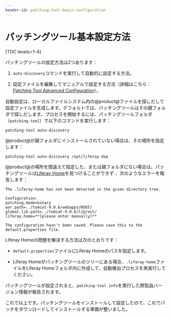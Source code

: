 ```yaml
---
header-id: patching-tool-basic-configuration
---
```


# パッチングツール基本設定方法

[TOC levels=1-4]

パッチングツールの設定方法は2つあります：


1. `auto-discovery`コマンドを実行して自動的に設定する方法。



2. 設定ファイルを編集してマニュアルで設定する方法（詳細はこちら：[Patching Tool Advanced Configuration](/docs/7-1/deploy/-/knowledge_base/d/patching-tool-advanced-configuration)）。



自動設定は、ローカルファイルシステム内の@product@ファイルを探しだして設定ファイルを生成します。デフォルトでは、パッチングツールはその親フォルダで探しだします。プロセスを開始するには、パッチングツールフォルダ（`patching-tool`）で以下のコマンドを実行します：

    patching-tool auto-discovery

@product@が親フォルダにインストールされていない場合は、その場所を指定します：

    patching-tool auto-discovery /opt/liferay-dxp

@product@の場所を間違えて指定した、または親フォルダにない場合は、パッチングツールは[Liferay Home](/docs/7-1/deploy/-/knowledge_base/d/installing-liferay#liferay-home)を見つけることができず 、次のようなエラーを報告します：

    The .liferay-home has not been detected in the given directory tree.
    
    Configuration:
    patching.mode=binary
    war.path=../tomcat-9.0.6/webapps/ROOT/
    global.lib.path=../tomcat-9.0.6/lib/ext/
    liferay.home=**[please enter manually]**
    
    The configuration hasn't been saved. Please save this to the default.properties file.

Liferay Homeの問題を解決する方法は次のとおりです：


- `default.properties`ファイルにLiferay Homeのパスを指定します。

- Liferay Homeがパッチングツールのツリーにある場合、`.liferay-home`ファイルをLiferay Homeフォルダ内に作成して、自動検出プロセスを再実行してください。


パッチングツールが設定されると、`patching-tool info`を実行した際製品バージョン情報が報告されます。



これで以上です。パッチングツールをインストールして設定したので、これでパッチをダウンロードしてインストールする準備が整いました。
